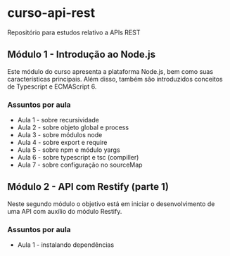 # curso-api-rest
Repositório para estudos relativo a APIs REST

## Módulo 1 - Introdução ao Node.js

Este módulo do curso apresenta a plataforma Node.js, bem como suas características principais.
Além disso, também são introduzidos conceitos de Typescript e ECMAScript 6.

### Assuntos por aula

* Aula 1 - sobre recursividade
* Aula 2 - sobre objeto global e process
* Aula 3 - sobre módulos node
* Aula 4 - sobre export e require
* Aula 5 - sobre npm e módulo yargs
* Aula 6 - sobre typescript e tsc (compiller)
* Aula 7 - sobre configuração no sourceMap

## Módulo 2 - API com Restify (parte 1)

Neste segundo módulo o objetivo está em iniciar o desenvolvimento de uma API com auxílio do módulo Restify.

### Assuntos por aula

* Aula 1 - instalando dependências